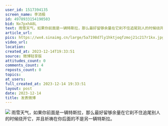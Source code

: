 ```yaml
---
user_id: 1517394135
screen_name: 李消极
id: 4978933154190503
bid: Nx7pxhA8L
text: 雨雪天气，如果你前面是一辆特斯拉，那么最好留够余量在它刹不住追尾别人的时候绕开它，并且祈祷在你后面的不是另一辆特斯拉。 
article_url: 
pics: https://wx4.sinaimg.cn/large/5a7198d7ly1hktjoqfzmoj21c217r1kx.jpg
video_url: 
location: 
created_at: 2023-12-14T19:33:51
source: 微博轻享版
attitudes_count: 0
comments_count: 4
reposts_count: 0
topics: 
at_users: 
full_created_at: 2023-12-14 19:33:51
layout: post
date: 2023-12-14
title: 发表微博
---
```



![](https://image.baidu.com/search/down?url=https://wx4.sinaimg.cn/large/5a7198d7ly1hktjoqfzmoj21c217r1kx.jpg)
雨雪天气，如果你前面是一辆特斯拉，那么最好留够余量在它刹不住追尾别人的时候绕开它，并且祈祷在你后面的不是另一辆特斯拉。 
